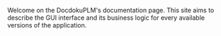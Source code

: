 Welcome on the DocdokuPLM's documentation page. This site aims to describe the GUI interface and its business logic for every available versions of the application.